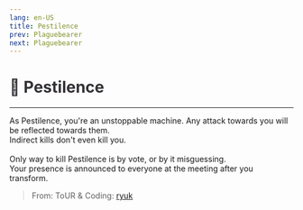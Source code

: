 ```yaml
---
lang: en-US
title: Pestilence
prev: Plaguebearer
next: Plaguebearer
---
```


# <font color=#343136>🧫 <b>Pestilence</b></font> <Badge text="Apocalypse" type="tip" vertical="middle"/>
---

As Pestilence, you're an unstoppable machine. Any attack towards you will be reflected towards them.<br>
Indirect kills don't even kill you.<br><br>
Only way to kill Pestilence is by vote, or by it misguessing.<br>
Your presence is announced to everyone at the meeting after you transform.

> From: ToUR & Coding: [ryuk](#)